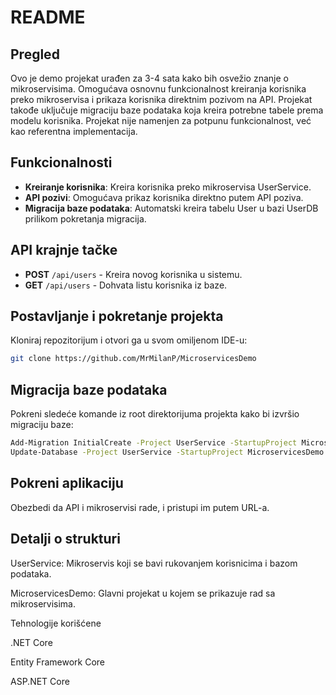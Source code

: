 # README

## Pregled
Ovo je demo projekat urađen za 3-4 sata kako bih osvežio znanje o mikroservisima. Omogućava osnovnu funkcionalnost kreiranja korisnika preko mikroservisa i prikaza korisnika direktnim pozivom na API. Projekat takođe uključuje migraciju baze podataka koja kreira potrebne tabele prema modelu korisnika. Projekat nije namenjen za potpunu funkcionalnost, već kao referentna implementacija.

## Funkcionalnosti
- **Kreiranje korisnika**: Kreira korisnika preko mikroservisa UserService.
- **API pozivi**: Omogućava prikaz korisnika direktno putem API poziva.
- **Migracija baze podataka**: Automatski kreira tabelu User u bazi UserDB prilikom pokretanja migracija.

## API krajnje tačke
- **POST** `/api/users` - Kreira novog korisnika u sistemu.
- **GET** `/api/users` - Dohvata listu korisnika iz baze.

## Postavljanje i pokretanje projekta
Kloniraj repozitorijum i otvori ga u svom omiljenom IDE-u:

```bash
git clone https://github.com/MrMilanP/MicroservicesDemo

```


## Migracija baze podataka
Pokreni sledeće komande iz root direktorijuma projekta kako bi izvršio migraciju baze:
```bash
Add-Migration InitialCreate -Project UserService -StartupProject MicroservicesDemo
Update-Database -Project UserService -StartupProject MicroservicesDemo
```

## Pokreni aplikaciju
Obezbedi da API i mikroservisi rade, i pristupi im putem URL-a.

## Detalji o strukturi
UserService: Mikroservis koji se bavi rukovanjem korisnicima i bazom podataka.

MicroservicesDemo: Glavni projekat u kojem se prikazuje rad sa mikroservisima.

Tehnologije korišćene

.NET Core

Entity Framework Core

ASP.NET Core

